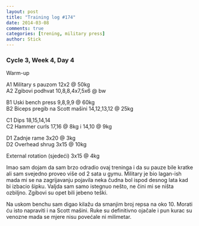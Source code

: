 ```yaml
---
layout: post
title: "Training log #174"
date: 2014-03-08
comments: true
categories: [trening, military press]
author: Stick
---
```


### Cycle 3, Week 4, Day 4  

Warm-up  

A1 Military s pauzom 12x2 @ 50kg    
A2 Zgibovi podhvat 10,8,8,4x7,5x6 @ bw   

B1 Uski bench press 9,8,9,9 @ 60kg   
B2 Biceps pregib na Scott mašini 14,12,13,12 @ 25kg   

C1 Dips 18,15,14,14   
C2 Hammer curls 17,16 @ 8kg i 14,10 @ 9kg  

D1 Zadnje rame 3x20 @ 3kg  
D2 Overhead shrug 3x15 @ 10kg  

External rotation (sjedeći) 3x15 @ 4kg   

Imao sam dojam da sam brzo odradio ovaj treninga i da su pauze bile kratke ali sam svejedno proveo više od 2 sata u gymu. Military je bio lagan-ish mada mi se na zagrijavanju pojavila neka čudna bol ispod desnog lata kad bi izbacio šipku. Valjda sam samo istegnuo nešto, ne čini mi se ništa ozbiljno. Zgibovi su opet bili jebeno teški.

Na uskom benchu sam digao kilažu da smanjim broj repsa na oko 10. Morati ću isto napraviti i na Scott mašini. Ruke su definitivno ojačale i pun kurac su venozne mada se mjere nisu povećale ni milimetar.